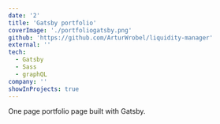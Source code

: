 ```yaml
---
date: '2'
title: 'Gatsby portfolio'
coverImage: './portfoliogatsby.png'
github: 'https://github.com/ArturWrobel/liquidity-manager'
external: ''
tech:
  - Gatsby
  - Sass
  - graphQL
company: ''
showInProjects: true
---
```


One page portfolio page built with Gatsby.
